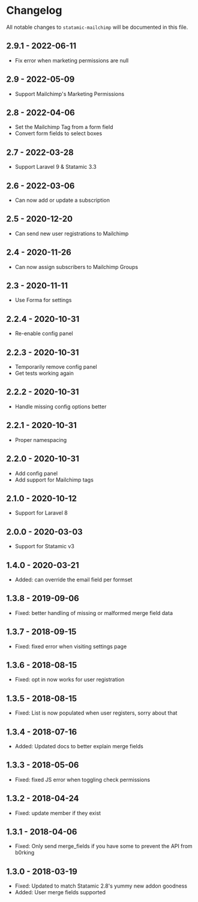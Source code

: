 # Changelog

All notable changes to `statamic-mailchimp` will be documented in this file.

## 2.9.1 - 2022-06-11

- Fix error when marketing permissions are null

## 2.9 - 2022-05-09

- Support Mailchimp's Marketing Permissions

## 2.8 - 2022-04-06

- Set the Mailchimp Tag from a form field
- Convert form fields to select boxes

## 2.7 - 2022-03-28

- Support Laravel 9 & Statamic 3.3

## 2.6 - 2022-03-06

- Can now add or update a subscription

## 2.5 - 2020-12-20

- Can send new user registrations to Mailchimp

## 2.4 - 2020-11-26

- Can now assign subscribers to Mailchimp Groups

## 2.3 - 2020-11-11

- Use Forma for settings

## 2.2.4 - 2020-10-31

- Re-enable config panel

## 2.2.3 - 2020-10-31

- Temporarily remove config panel
- Get tests working again

## 2.2.2 - 2020-10-31

- Handle missing config options better

## 2.2.1 - 2020-10-31

- Proper namespacing

## 2.2.0 - 2020-10-31

- Add config panel
- Add support for Mailchimp tags

## 2.1.0 - 2020-10-12

- Support for Laravel 8

## 2.0.0 - 2020-03-03

- Support for Statamic v3

## 1.4.0 - 2020-03-21

- Added: can override the email field per formset

## 1.3.8 - 2019-09-06
- Fixed: better handling of missing or malformed merge field data

## 1.3.7 - 2018-09-15
- Fixed: fixed error when visiting settings page

## 1.3.6 - 2018-08-15
- Fixed: opt in now works for user registration

## 1.3.5 - 2018-08-15
- Fixed: List is now populated when user registers, sorry about that

## 1.3.4 - 2018-07-16
- Added: Updated docs to better explain merge fields

## 1.3.3 - 2018-05-06
- Fixed: fixed JS error when toggling check permissions

## 1.3.2 - 2018-04-24
- Fixed: update member if they exist

## 1.3.1 - 2018-04-06
- Fixed: Only send merge_fields if you have some to prevent the API from b0rking

## 1.3.0 - 2018-03-19
- Fixed: Updated to match Statamic 2.8's yummy new addon goodness
- Added: User merge fields supported
